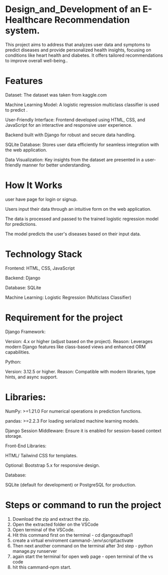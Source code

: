 # Design_and_Development of an E-Healthcare Recommendation system. 
This project aims to address  that analyzes user data and symptoms to predict diseases and provide personalized health insights, focusing on conditions like heart health and diabetes. It offers tailored recommendations to improve overall well-being..

# Features
Dataset: The dataset was taken from kaggle.com 

Machine Learning Model: A logistic regression multiclass classifier is used to predict .

User-Friendly Interface:
Frontend developed using HTML, CSS, and JavaScript for an interactive and responsive user experience.

Backend built with Django for robust and secure data handling.

SQLite Database: Stores user data efficiently for seamless integration with the web application.

Data Visualization: Key insights from the dataset are presented in a user-friendly manner for better understanding.
# How It Works

user have page for login or signup.

Users input their  data  through an intuitive form on the web application.

The data is processed and passed to the trained logistic regression model for predictions.

The model predicts the user's diseases based on their input data.

# Technology Stack

Frontend: HTML, CSS, JavaScript

Backend: Django

Database: SQLite

Machine Learning: Logistic Regression (Multiclass Classifier)

# Requirement for the project
Django Framework:

Version: 4.x or higher (adjust based on the project).
Reason: Leverages modern Django features like class-based views and enhanced ORM capabilities.

Python:

Version: 3.12.5 or higher.
Reason: Compatible with modern libraries, type hints, and async support.

# Libraries:

NumPy: >=1.21.0
For numerical operations in prediction functions.

pandas: >=2.2.3
For loading serialized machine learning models.

Django Session Middleware: Ensure it is enabled for session-based context storage.

Front-End Libraries:

HTML/ Tailwind CSS for templates.

Optional: Bootstrap 5.x for responsive design.

Database:

SQLite (default for development) or PostgreSQL for production.

# Steps or command to run the project 

1) Download the zip and extract the zip.
2) Open the extracted folder on the VSCode
3) Open terminal of the VSCode.
4) Hit this command first on the terminal - cd djangoauthapi1
5) create a virtual enviroment cammand-.\env\script\activate
6) Then next another command on the terminal after 3rd step - python manage.py runserver
7) again start the terminal for open  web page - open terminal of the vs code
8) hit this cammand-npm start. 
